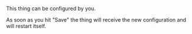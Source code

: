 This thing can be configured by you.

As soon as you hit
"Save" the thing will receive the new configuration and will restart
itself.
